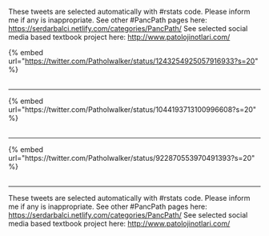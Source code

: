 

These tweets are selected automatically with #rstats code. Please inform me if any is inappropriate.
See other #PancPath pages here: https://serdarbalci.netlify.com/categories/PancPath/ 
See selected social media based textbook project here: http://www.patolojinotlari.com/

{% embed url="https://twitter.com/Patholwalker/status/1243254925057916933?s=20" %}<br>
<br>
<hr>
{% embed url="https://twitter.com/Patholwalker/status/1044193713100996608?s=20" %}<br>
<br>
<hr>
{% embed url="https://twitter.com/Patholwalker/status/922870553970491393?s=20" %}<br>
<br>
<hr>


These tweets are selected automatically with #rstats code. Please inform me if any is inappropriate.
See other #PancPath pages here: https://serdarbalci.netlify.com/categories/PancPath/ 
See selected social media based textbook project here: http://www.patolojinotlari.com/
